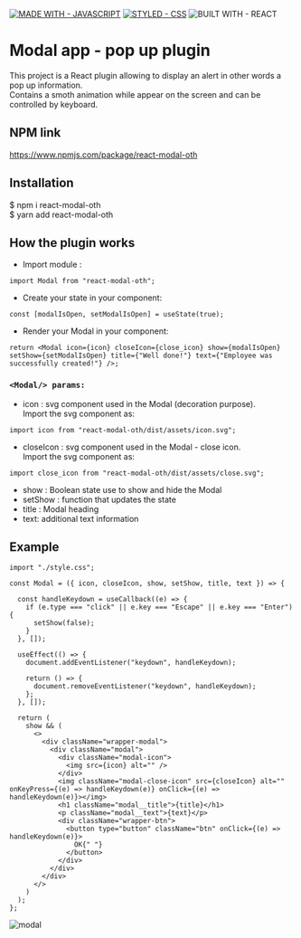 [![MADE WITH - JAVASCRIPT](https://img.shields.io/badge/MADE_WITH-JAVASCRIPT-1D75C2?style=for-the-badge)](https://) [![STYLED - CSS](https://img.shields.io/badge/STYLED-CSS-E034BE?style=for-the-badge)](https://) ![BUILT WITH - REACT](https://img.shields.io/badge/BUILT_WITH-REACT-4F28B0?style=for-the-badge) 



# Modal app - pop up plugin 

This project is a React plugin allowing to display an alert in other words a pop up information. <br />Contains a smoth animation while appear on the screen and can be controlled by keyboard.


## NPM link 
https://www.npmjs.com/package/react-modal-oth

## Installation

$ npm i react-modal-oth<br />
$ yarn add react-modal-oth


## How the plugin works

- Import module : 
```
import Modal from "react-modal-oth";
```

- Create your state in your component:
```
const [modalIsOpen, setModalIsOpen] = useState(true);
```

- Render your Modal in your component:

```
return <Modal icon={icon} closeIcon={close_icon} show={modalIsOpen} setShow={setModalIsOpen} title={"Well done!"} text={"Employee was successfully created!"} />;
```

### ```<Modal/> params:```

- icon : svg component used in the Modal (decoration purpose).<br />
Import the svg component as:
```
import icon from "react-modal-oth/dist/assets/icon.svg";
```

- closeIcon : svg component used in the Modal - close icon.<br />
Import the svg component as:
```
import close_icon from "react-modal-oth/dist/assets/close.svg";
```
- show : Boolean state use to show and hide the Modal 
- setShow : function that updates the state
- title : Modal heading
- text: additional text information 

## Example

```
import "./style.css";

const Modal = ({ icon, closeIcon, show, setShow, title, text }) => {

  const handleKeydown = useCallback((e) => {
    if (e.type === "click" || e.key === "Escape" || e.key === "Enter") {
      setShow(false);
    }
  }, []);

  useEffect(() => {
    document.addEventListener("keydown", handleKeydown);

    return () => {
      document.removeEventListener("keydown", handleKeydown);
    };
  }, []);

  return (
    show && (
      <>
        <div className="wrapper-modal">
          <div className="modal">
            <div className="modal-icon">
              <img src={icon} alt="" />
            </div>
            <img className="modal-close-icon" src={closeIcon} alt="" onKeyPress={(e) => handleKeydown(e)} onClick={(e) => handleKeydown(e)}></img>
            <h1 className="modal__title">{title}</h1>
            <p className="modal__text">{text}</p>
            <div className="wrapper-btn">
              <button type="button" className="btn" onClick={(e) => handleKeydown(e)}>
                OK{" "}
              </button>
            </div>
          </div>
        </div>
      </>
    )
  );
};
```



![modal](https://user-images.githubusercontent.com/81259062/190851870-c1d58c7e-98a0-45bc-8dd1-b5f760946756.gif)

